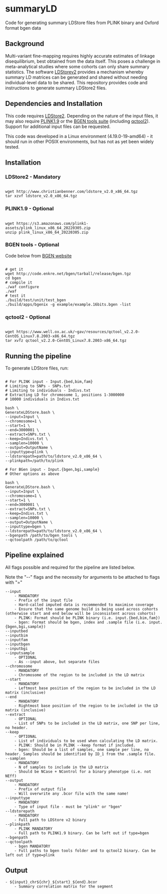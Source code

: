 # summaryLD
Code for generating summary LDStore files from PLINK binary and Oxford format bgen data

## Background

Multi-variant fine-mapping requires highly accurate estimates of linkage disequilibrium, best obtained from the data itself.
This poses a challenge in meta-analytical studies where some cohorts can only share summary statistics.
The software [LDStorev2](http://www.christianbenner.com/#) provides a mechanism whereby summary LD matrices can be generated and shared without needing individual-level data to be shared.
This repository provides code and instructions to generate summary LDStore2 files.

## Dependencies and Installation

This code requires [LDStore2](http://www.christianbenner.com/#).
Depending on the nature of the input files, it may also require [PLINK1.9](https://www.cog-genomics.org/plink/) or the [BGEN tools suite](https://enkre.net/cgi-bin/code/bgen) (including [qctool2](https://www.well.ox.ac.uk/~gav/qctool/)).
Support for additional input files can be requested.

This code was developed in a Linux environment (4.19.0-19-amd64) - it should run in other POSIX environments, but has not as yet been widely tested.

## Installation

### LDStore2 - Mandatory

```

wget http://www.christianbenner.com/ldstore_v2.0_x86_64.tgz
tar xzvf ldstore_v2.0_x86_64.tgz

```

### PLINK1.9 - Optional

```

wget https://s3.amazonaws.com/plink1-assets/plink_linux_x86_64_20220305.zip
unzip plink_linux_x86_64_20220305.zip

```

### BGEN tools - Optional

Code below from [BGEN website](https://enkre.net/cgi-bin/code/bgen)

```

# get it
wget http://code.enkre.net/bgen/tarball/release/bgen.tgz
cd bgen
# compile it
./waf configure
./waf
# test it
./build/test/unit/test_bgen
./build/apps/bgenix -g example/example.16bits.bgen -list

```

### qctool2 - Optional

```

wget https://www.well.ox.ac.uk/~gav/resources/qctool_v2.2.0-CentOS_Linux7.8.2003-x86_64.tgz
tar xvfz qctool_v2.2.0-CentOS_Linux7.8.2003-x86_64.tgz

```


## Running the pipeline

To generate LDStore files, run:

```

# For PLINK input - Input.{bed,bim,fam}
# Limiting to SNPs - SNPs.txt
# Limiting to individuals - Indivs.txt
# Extracting LD for chromosome 1, positions 1-3000000
# 10000 individuals in Indivs.txt

bash \
GenerateLDStore.bash \
--input=Input \
--chromosome=1 \
--start=1 \
--end=3000001 \
--extract=SNPs.txt \
--keep=Indivs.txt \
--samplen=10000 \
--output=OutputName \
--inputtype=plink \
--ldstorepath=path/to/ldstore_v2.0_x86_64 \
--plinkpath=/path/to/plink

# For BGen input - Input.{bgen,bgi,sample}
# Other options as above

bash \
GenerateLDStore.bash \
--input=Input \
--chromosome=1 \
--start=1 \
--end=3000001 \
--extract=SNPs.txt \
--keep=Indivs.txt \
--samplen=10000 \
--output=OutputName \
--inputtype=bgen \
--ldstorepath=path/to/ldstore_v2.0_x86_64 \
--bgenpath /path/to/bgen_tools \
--qctoolpath /path/to/qctool

```

## Pipeline explained

All flags possible and required for the pipeline are listed below.

Note the "--" flags and the necessity for arguments to be attached to flags with "="

    --input
        - MANDATORY
        - Prefix of the input file
        - Hard-called imputed data is recommended to maximise coverage
        - Ensure that the same genome build is being used across cohorts (otherwise start and end below will be inconsistent across cohorts)
        - PLINK: Format should be PLINK binary (i.e. input.{bed,bim,fam})
        - bgen: Format should be bgen, index and .sample file (i.e. input.{bgen,bgi,sample})
    --inputbed
    --inputbim
    --inputfam
    --inputbgen
    --inputbgi
    --inputsample
        - OPTIONAL
        - As --input above, but separate files
    --chromosome
        - MANDATORY
        - Chromosome of the region to be included in the LD matrix
    --start
        - MANDATORY
        - Leftmost base position of the region to be included in the LD matrix (inclusive)
    --end
        - MANDATORY
        - Rightmost base position of the region to be included in the LD matrix (inclusive)
    --extract
        - OPTIONAL
        - List of SNPs to be included in the LD matrix, one SNP per line, no header.
    --keep
        - OPTIONAL
        - List of individuals to be used when calculating the LD matrix.
        - PLINK: Should be in PLINK --keep format if included.
        - bgen: Should be a list of samples, one sample per line, no header. Samples should be identified by ID_1 from the .sample file. 
    --samplen
        - MANDATORY
        - N of samples to include in the LD matrix
        - Should be NCase + NControl for a binary phenotype (i.e. not NEff)
    --output
        - MANDATORY
        - Prefix of output file
        - Will overwrite any .bcor file with the same name!
    --inputtype
        - MANDATORY
        - Type of input file - must be "plink" or "bgen"
    --ldstorepath
        - MANDATORY
        - Full path to LDStore v2 binary
    --plinkpath
        - PLINK MANDATORY
        - Full path to PLINK1.9 binary. Can be left out if type=bgen 
    --bgenpath
    --qctoolpath
        - bgen MANDATORY
        - Full paths to bgen tools folder and to qctool2 binary. Can be left out if type=plink

## Output

    - ${input}_chr${chr}_${start}_${end}.bcor
        - Summary correlation matrix for the segment

